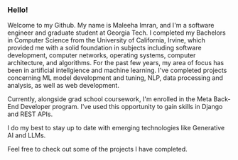 ### Hello!

<p>Welcome to my Github. My name is Maleeha Imran, and I'm a software engineer and graduate student at Georgia Tech. I completed my Bachelors in Computer Science from the University of California, Irvine, which provided me with a solid foundation in subjects including software development, computer networks, operating systems, computer architecture, and algorithms. For the past few years, my area of focus has been in artificial intellgience and machine learning. I've completed projects concerning ML model development and tuning, NLP, data processing and analysis, as well as web development.</p>

<p>Currently, alongside grad school coursework, I'm enrolled in the Meta Back-End Developer program. I've used this opportunity to gain skills in Django and REST APIs.</p>

<p>I do my best to stay up to date with emerging technologies like Generative AI and LLMs.</p>

<p>Feel free to check out some of the projects I have completed.</p> 
